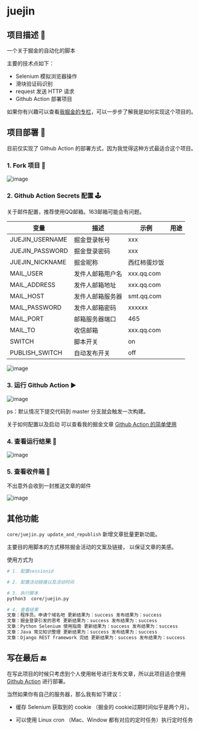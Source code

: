 # juejin


## 项目描述 🔑

一个关于掘金的自动化的脚本

主要的技术点如下：

- Selenium 模拟浏览器操作
- 滑块验证码识别
- request 发送 HTTP 请求
- Github Action 部署项目

如果你有兴趣可以查看[我掘金的专栏](https://juejin.cn/column/6980219687397228551)，可以一步步了解我是如何实现这个项目的。


## 项目部署 🥳

目前仅实现了 Github Action 的部署方式，因为我觉得这种方式最适合这个项目。

### 1. Fork 项目 🔗

![image](https://user-images.githubusercontent.com/21220871/124370460-a2464f80-dcaa-11eb-85b9-fbbb8552035b.png)


### 2. Github Action Secrets 配置  🕹

关于邮件配置，推荐使用QQ邮箱。163邮箱可能会有问题。

| 变量 | 描述 |  示例 | 用途 |
| --- | --- |  --- |  --- |
| JUEJIN_USERNAME | 掘金登录帐号 |  xxx | 
| JUEJIN_PASSWORD | 掘金登录密码 | xxx |
| JUEJIN_NICKNAME | 掘金昵称 | 西红柿蛋炒饭 | 
| MAIL_USER | 发件人邮箱用户名 |  xxx.qq.com | 
| MAIL_ADDRESS | 发件人邮箱地址 | xxx.qq.com |
| MAIL_HOST | 发件人邮箱服务器 | smt.qq.com |
| MAIL_PASSWORD | 发件人邮箱密码 | xxxxxx |
| MAIL_PORT | 邮箱服务器端口 |  465 |
| MAIL_TO | 收信邮箱 | xxx.qq.com |
| SWITCH | 脚本开关 | on |
| PUBLISH_SWITCH | 自动发布开关 | off |

![image](https://user-images.githubusercontent.com/21220871/124370464-ba1dd380-dcaa-11eb-9c51-30cab0fdf98c.png)


### 3. 运行  Github Action ▶️

![image](https://user-images.githubusercontent.com/21220871/124370473-cf92fd80-dcaa-11eb-8238-e8f04a8c9828.png)

ps：默认情况下提交代码到 master 分支就会触发一次构建。

关于如何配置以及启动 可以查看我的掘金文章 [ Github Action 的简单使用 ](https://juejin.cn/post/6969119163293892639)

### 4. 查看运行结果 😬

![image](https://user-images.githubusercontent.com/21220871/124370571-bc346200-dcab-11eb-9a88-3f9067dc9047.png)


### 5. 查看收件箱 📮

不出意外会收到一封推送文章的邮件

![image](https://user-images.githubusercontent.com/21220871/124370449-85118100-dcaa-11eb-99a9-9ce0c5de57ae.png)

## 其他功能

`core/juejin.py update_and_republish` 新增文章批量更新功能。

主要目的用脚本的方式移除掘金活动的文案及链接， 以保证文章的美感。

使用方式为

```bash
# 1. 配置sessionid

# 2. 配置活动链接以及活动时间

# 3. 执行脚本
python3  core/juejin.py

# 4. 查看结果
文章：程序员，申请个域名吧 更新结果为：success 发布结果为：success
文章：掘金登录引发的思考 更新结果为：success 发布结果为：success
文章：Python Selenium 使用指南 更新结果为：success 发布结果为：success
文章：Java 常见知识整理 更新结果为：success 发布结果为：success
文章：Django REST framework 完结 更新结果为：success 发布结果为：success
```




## 写在最后 🔚

在写此项目的时候只考虑到个人使用帐号进行发布文章，所以此项目适合使用  [Github Action](https://docs.github.com/cn/actions) 进行部署。

当然如果你有自己的服务器，那么我有如下建议：

- 缓存 Selenium 获取到的 cookie （掘金的 cookie过期时间似乎是两个月）。

- 可以使用 Linux cron （Mac、Window 都有对应的定时任务）执行定时任务
